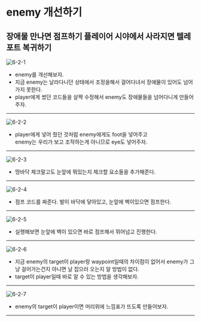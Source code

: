 enemy 개선하기
=======================
장애물 만나면 점프하기 플레이어 시야에서 사라지면 텔레포트 복귀하기   
---------------------------  
![6-2-1](https://github.com/isp829/HU/blob/master/images/lecutre6/6-2/6-2-1.PNG)  
* enemy를 개선해보자.  
* 지금 enemy는 날라다니던 상태에서 조정을해서 걸어다녀서 장애물이 있어도 넘어가지 못한다.
* player에게 썼던 코드들을 살짝 수정해서 enemy도 장애물들을 넘어다니게 만들어주자.  
---------------------------------------------------    
![6-2-2](https://github.com/isp829/HU/blob/master/images/lecutre6/6-2/6-2-2.PNG)  
* player에게 넣어 줬던 것처럼 enemy에게도 foot을 넣어주고  
enemy는 우리가 보고 조작하는게 아니므로 eye도 넣어주자.  
---------------------------------------------------   
![6-2-3](https://github.com/isp829/HU/blob/master/images/lecutre6/6-2/6-2-3.PNG)  
* 땅바닥 체크말고도 눈앞에 뭐있는지 체크할 요소들을 추가해준다.  
---------------------------------------------------    
![6-2-4](https://github.com/isp829/HU/blob/master/images/lecutre6/6-2/6-2-4.PNG)  
* 점프 코드를 짜준다. 발이 바닥에 닿아있고, 눈앞에 벽이있으면 점프한다.  
---------------------------------------------------    
![6-2-5](https://github.com/isp829/HU/blob/master/images/lecutre6/6-2/6-2-5.PNG)  
* 실행해보면 눈앞에 벽이 있으면 바로 점프해서 뛰어넘고 진행한다.  
---------------------------------------------------    
![6-2-6](https://github.com/isp829/HU/blob/master/images/lecutre6/6-2/6-2-6.PNG)  
* 지금 enemy의 target이 player랑 waypoint일때의 차이점이 없어서 enemy가 그냥 걸어가는건지 아니면 날 잡으러 오는지 알 방법이 없다.  
* target이 player일때 바로 알 수 있는 방법을 생각해보자.  
---------------------------------------------------    
![6-2-7](https://github.com/isp829/HU/blob/master/images/lecutre6/6-2/6-2-7.PNG)  
* enemy의 target이 player이면 머리위에 느낌표가 뜨도록 만들어보자.  
---------------------------------------------------    

    

    

